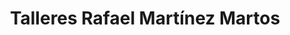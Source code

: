 ---
title: "Talleres Rafael Martínez Martos"
url: /dolar/talleres-rafael-martinez-martos/
shop: reparación de automóviles
---